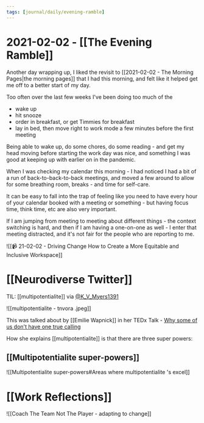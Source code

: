 ```yaml
---
tags: [journal/daily/evening-ramble]
---
```


# 2021-02-02 - [[The Evening Ramble]]

Another day wrapping up, I liked the revisit to [[2021-02-02 - The Morning Pages|the morning pages]] that I had this morning, and felt like it helped get me off to a better start of my day. 

Too often over the last few weeks I've been doing too much of the

- wake up
- hit snooze
- order in breakfast, or get Timmies for breakfast
- lay in bed, then move right to work mode a few minutes before the first meeting

Being able to wake up, do some chores, do some reading - and get my head moving before starting the work day was nice, and something I was good at keeping up with earlier on in the pandemic. 

When I was checking my calendar this morning - I had noticed I had a bit of a run of back-to-back-to-back meetings, and moved a few around to allow for some breathing room, breaks - and time for self-care.

It can be easy to fall into the trap of feeling like you need to have every hour of your calendar booked with a meeting or something - but having focus time, think time, etc are also very important. 

If I am jumping from meeting to meeting about different things - the context switching is hard, and then if I am having a one-on-one as well - I enter that meeting distracted, and it's not fair for the people who are reporting to me.

![[📹 21-02-02 - Driving Change How to Create a More Equitable and Inclusive Workspace]] 




# [[Neurodiverse Twitter]]

TIL:  [[multipotentialite]] via [@K_V_Myers1391](https://twitter.com/K_V_Myers1391/status/1356673087236943877)

![[multipotentialite - tnvora .jpeg]]

This was talked about by [[Emilie Wapnick]] in her TEDx Talk - [Why some of us don't have one true calling](https://www.ted.com/talks/emilie_wapnick_why_some_of_us_don_t_have_one_true_calling)

How she explains [[multipotentialite]] is that there are three super powers:

## [[Multipotentialite super-powers]]

![[Multipotentialite super-powers#Areas where multipotentialite 's excel]]

# [[Work Reflections]]

![[Coach The Team Not The Player - adapting to change]]


